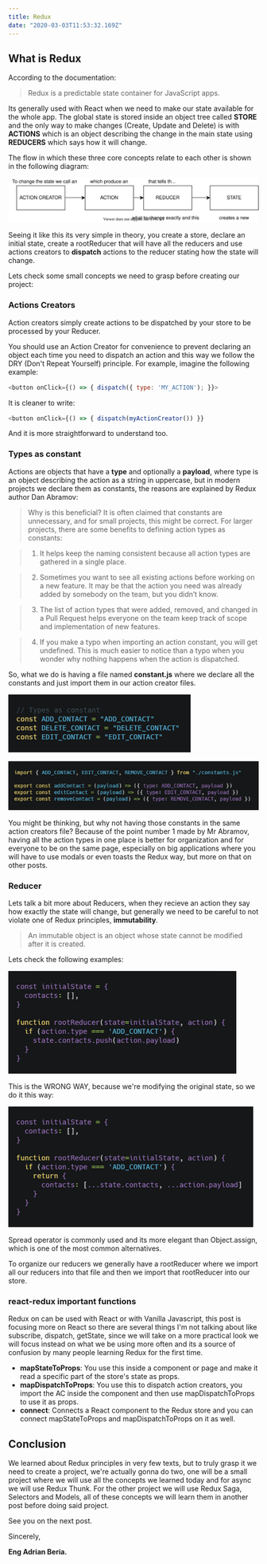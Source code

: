 ```yaml
---
title: Redux
date: "2020-03-03T11:53:32.169Z"
---
```


## What is Redux

According to the documentation:

> Redux is a predictable state container for JavaScript apps.

Its generally used with React when we need to make our state available for the whole app. The global state is stored inside an object tree called **STORE** and the only way to make changes (Create, Update and Delete) is with **ACTIONS** which is an object describing the change in the main state using **REDUCERS** which says how it will change.

The flow in which these three core concepts relate to each other is shown in the following diagram:

![code](redux-overview-1.svg)

Seeing it like this its very simple in theory, you create a store, declare an initial state, create a rootReducer that will have all the reducers and use actions creators to **dispatch** actions to the reducer stating how the state will change.

Lets check some small concepts we need to grasp before creating our project:

### Actions Creators

Action creators simply create actions to be dispatched by your store to be processed by your Reducer.

You should use an Action Creator for convenience to prevent declaring an object each time you need to dispatch an action and this way we follow the DRY (Don't Repeat Yourself) principle. For example, imagine the following example:

```javascript
<button onClick={() => { dispatch({ type: 'MY_ACTION'); }}>
```

It is cleaner to write:

```javascript
<button onClick={() => { dispatch(myActionCreator()) }}
```

And it is more straightforward to understand too.

### Types as constant

Actions are objects that have a **type** and optionally a **payload**, where type is an object describing the action as a string in uppercase, but in modern projects we declare them as constants, the reasons are explained by Redux author Dan Abramov:

> Why is this beneficial? It is often claimed that constants are unnecessary, and for small projects, this might be correct. For larger projects, there are some benefits to defining action types as constants:

> 1. It helps keep the naming consistent because all action types are gathered in a single place.

> 2. Sometimes you want to see all existing actions before working on a new feature. It may be that the action you need was already added by somebody on the team, but you didn’t know.

> 3. The list of action types that were added, removed, and changed in a Pull Request helps everyone on the team keep track of scope and implementation of new features.

> 4. If you make a typo when importing an action constant, you will get undefined. This is much easier to notice than a typo when you wonder why nothing happens when the action is dispatched.

So, what we do is having a file named **constant.js** where we declare all the constants and just import them in our action creator files.

![code](redux-overview-4.png)

![code](redux-overview-5.png)

You might be thinking, but why not having those constants in the same action creators file? Because of the point number 1 made by Mr Abramov, having all the action types in one place is better for organization and for everyone to be on the same page, especially on big applications where you will have to use modals or even toasts the Redux way, but more on that on other posts.

### Reducer

Lets talk a bit more about Reducers, when they recieve an action they say how exactly the state will change, but generally we need to be careful to not violate one of Redux principles, **immutability**. 

> An immutable object is an object whose state cannot be modified after it is created.

Lets check the following examples:

![code](redux-overview-2.png)

This is the WRONG WAY, because we're modifying the original state, so we do it this way:

![code](redux-overview-3.png)

Spread operator is commonly used and its more elegant than Object.assign, which is one of the most common alternatives.

To organize our reducers we generally have a rootReducer where we import all our reducers into that file and then we import that rootReducer into our store.

### react-redux important functions

Redux on can be used with React or with Vanilla Javascript, this post is focusing more on React so there are several things I'm not talking about like subscribe, dispatch, getState, since we will take on a more practical look we will focus instead on what we be using more often and its a source of confusion by many people learning Redux for the first time.

- **mapStateToProps**: You use this inside a component or page and make it read a specific part of the store's state as props.
- **mapDispatchToProps**: You use this to dispatch action creators, you import the AC inside the component and then use mapDispatchToProps to use it as props.
- **connect**: Connects a React component to the Redux store and you can connect mapStateToProps and mapDispatchToProps on it as well.

## Conclusion

We learned about Redux principles in very few texts, but to truly grasp it we need to create a project, we're actually gonna do two, one will be a small project where we will use all the concepts we learned today and for async we will use Redux Thunk. For the other project we will use Redux Saga, Selectors and Models, all of these concepts we will learn them in another post before doing said project.

See you on the next post.

Sincerely,

**Eng Adrian Beria.**